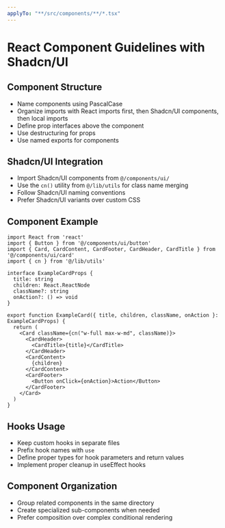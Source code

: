 ```yaml
---
applyTo: "**/src/components/**/*.tsx"
---
```

# React Component Guidelines with Shadcn/UI

## Component Structure
- Name components using PascalCase
- Organize imports with React imports first, then Shadcn/UI components, then local imports
- Define prop interfaces above the component
- Use destructuring for props
- Use named exports for components

## Shadcn/UI Integration
- Import Shadcn/UI components from `@/components/ui/`
- Use the `cn()` utility from `@/lib/utils` for class name merging
- Follow Shadcn/UI naming conventions
- Prefer Shadcn/UI variants over custom CSS

## Component Example
```tsx
import React from 'react'
import { Button } from '@/components/ui/button'
import { Card, CardContent, CardFooter, CardHeader, CardTitle } from '@/components/ui/card'
import { cn } from '@/lib/utils'

interface ExampleCardProps {
  title: string
  children: React.ReactNode
  className?: string
  onAction?: () => void
}

export function ExampleCard({ title, children, className, onAction }: ExampleCardProps) {
  return (
    <Card className={cn("w-full max-w-md", className)}>
      <CardHeader>
        <CardTitle>{title}</CardTitle>
      </CardHeader>
      <CardContent>
        {children}
      </CardContent>
      <CardFooter>
        <Button onClick={onAction}>Action</Button>
      </CardFooter>
    </Card>
  )
}
```

## Hooks Usage
- Keep custom hooks in separate files
- Prefix hook names with `use`
- Define proper types for hook parameters and return values
- Implement proper cleanup in useEffect hooks

## Component Organization
- Group related components in the same directory
- Create specialized sub-components when needed
- Prefer composition over complex conditional rendering
